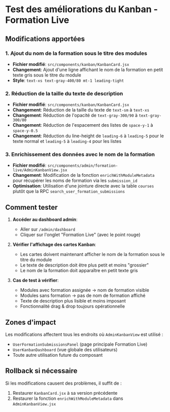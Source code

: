 # Test des améliorations du Kanban - Formation Live

## Modifications apportées

### 1. Ajout du nom de la formation sous le titre des modules
- **Fichier modifié**: `src/components/kanban/KanbanCard.jsx`
- **Changement**: Ajout d'une ligne affichant le nom de la formation en petit texte gris sous le titre du module
- **Style**: `text-xs text-gray-400/80 mt-1 leading-tight`

### 2. Réduction de la taille du texte de description
- **Fichier modifié**: `src/components/kanban/KanbanCard.jsx`
- **Changement**: Réduction de la taille du texte de `text-sm` à `text-xs`
- **Changement**: Réduction de l'opacité de `text-gray-300/90` à `text-gray-300/80`
- **Changement**: Réduction de l'espacement des listes de `space-y-1` à `space-y-0.5`
- **Changement**: Réduction du line-height de `leading-6` à `leading-5` pour le texte normal et `leading-5` à `leading-4` pour les listes

### 3. Enrichissement des données avec le nom de la formation
- **Fichier modifié**: `src/components/admin/formation-live/AdminKanbanView.jsx`
- **Changement**: Modification de la fonction `enrichWithModuleMetadata` pour récupérer les noms de formation via les `submission_id`
- **Optimisation**: Utilisation d'une jointure directe avec la table `courses` plutôt que la RPC `search_user_formation_submissions`

## Comment tester

1. **Accéder au dashboard admin**:
   - Aller sur `/admin/dashboard`
   - Cliquer sur l'onglet "Formation Live" (avec le point rouge)

2. **Vérifier l'affichage des cartes Kanban**:
   - Les cartes doivent maintenant afficher le nom de la formation sous le titre du module
   - Le texte de description doit être plus petit et moins "grossier"
   - Le nom de la formation doit apparaître en petit texte gris

3. **Cas de test à vérifier**:
   - Modules avec formation assignée → nom de formation visible
   - Modules sans formation → pas de nom de formation affiché
   - Texte de description plus lisible et moins imposant
   - Fonctionnalité drag & drop toujours opérationnelle

## Zones d'impact

Les modifications affectent tous les endroits où `AdminKanbanView` est utilisé :
- `UserFormationSubmissionsPanel` (page principale Formation Live)
- `UserKanbanDashboard` (vue globale des utilisateurs)
- Toute autre utilisation future du composant

## Rollback si nécessaire

Si les modifications causent des problèmes, il suffit de :
1. Restaurer `KanbanCard.jsx` à sa version précédente
2. Restaurer la fonction `enrichWithModuleMetadata` dans `AdminKanbanView.jsx`
